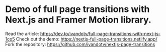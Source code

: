 # Demo of full page transitions with Next.js and Framer Motion library.

Read the article: https://dev.to/ivandotv/full-page-transitions-with-next-js-1co5
Check out the demo: https://nextjs-full-page-transitions.netlify.app/
Fork the repository: https://github.com/ivandotv/nextjs-page-transitions

